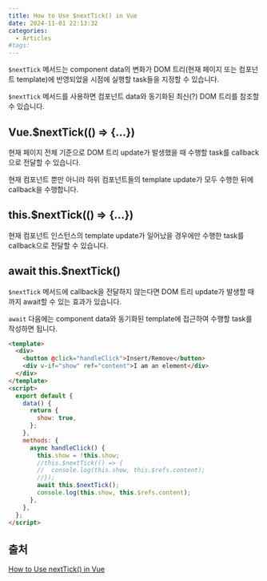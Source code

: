 ```yaml
---
title: How to Use $nextTick() in Vue
date: 2024-11-01 22:13:32
categories:
  - Articles
#tags:
---
```

`$nextTick` 메서드는 component data의 변화가 DOM 트리(현재 페이지 또는 컴포넌트 template)에 반영되었을 시점에 실행할 task들을 지정할 수 있습니다.

`$nextTick` 메서드를 사용하면 컴포넌트 data와 동기화된 최신(?) DOM 트리를 참조할 수 있습니다.

## Vue.$nextTick(() ⇒ {...})

현재 페이지 전체 기준으로 DOM 트리 update가 발생했을 때 수행할 task를 callback으로 전달할 수 있습니다.

현재 컴포넌트 뿐만 아니라 하위 컴포넌트들의 template update가 모두 수행한 뒤에 callback을 수행합니다.

## this.$nextTick(() ⇒ {...})

현재 컴포넌트 인스턴스의 template update가 일어났을 경우에만 수행한 task를 callback으로 전달할 수 있습니다.

## await this.$nextTick()

`$nextTick` 메서드에 callback을 전달하지 않는다면 DOM 트리 update가 발생할 때까지 await할 수 있는 효과가 있습니다.

`await` 다음에는 component data와 동기화된 template에 접근하여 수행할 task를 작성하면 됩니다.

```html
<template>
  <div>
    <button @click="handleClick">Insert/Remove</button>
    <div v-if="show" ref="content">I am an element</div>
  </div>
</template>
<script>
  export default {
    data() {
      return {
        show: true,
      };
    },
    methods: {
      async handleClick() {
        this.show = !this.show;
        //this.$nextTick(() => {
        //  console.log(this.show, this.$refs.content);
        //});
        await this.$nextTick();
        console.log(this.show, this.$refs.content);
      },
    },
  };
</script>
```

## 출처

[How to Use nextTick() in Vue](https://dmitripavlutin.com/vue-next-tick/)
